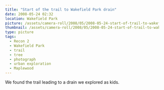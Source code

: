 ```yaml
---
title: "Start of the trail to Wakefield Park drain"
date: 2008-05-24 02:32
location: Wakefield Park
picture: /assets/camera-roll/2008/05/2008-05-24-start-of-trail-to-wakefield-park-drain/recon-2-001.jpg
thumbnail: /assets/camera-roll/2008/05/2008-05-24-start-of-trail-to-wakefield-park-drain/recon-2-001-thumbnail.jpg
type: picture
tags:
  - Recon 2
  - Wakefield Park
  - trail
  - tree
  - photograph
  - urban exploration
  - Maplewood
---
```

We found the trail leading to a drain we explored as kids.